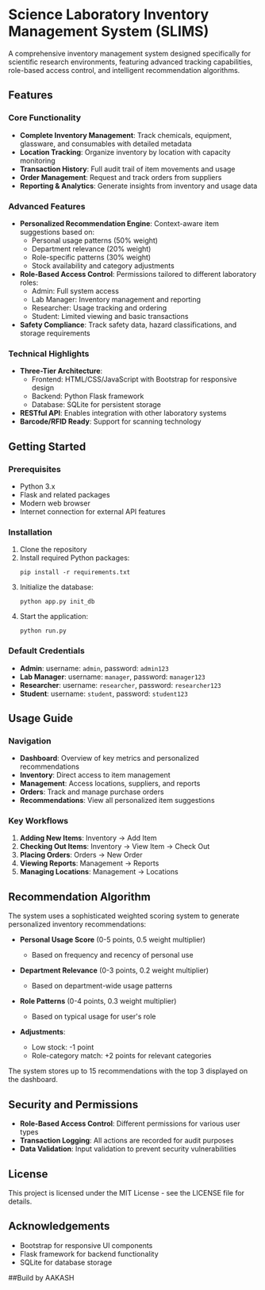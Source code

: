 # Science Laboratory Inventory Management System (SLIMS)

A comprehensive inventory management system designed specifically for scientific research environments, featuring advanced tracking capabilities, role-based access control, and intelligent recommendation algorithms.

## Features

### Core Functionality
- **Complete Inventory Management**: Track chemicals, equipment, glassware, and consumables with detailed metadata
- **Location Tracking**: Organize inventory by location with capacity monitoring
- **Transaction History**: Full audit trail of item movements and usage
- **Order Management**: Request and track orders from suppliers
- **Reporting & Analytics**: Generate insights from inventory and usage data

### Advanced Features
- **Personalized Recommendation Engine**: Context-aware item suggestions based on:
  - Personal usage patterns (50% weight)
  - Department relevance (20% weight)
  - Role-specific patterns (30% weight)
  - Stock availability and category adjustments
- **Role-Based Access Control**: Permissions tailored to different laboratory roles:
  - Admin: Full system access
  - Lab Manager: Inventory management and reporting
  - Researcher: Usage tracking and ordering
  - Student: Limited viewing and basic transactions
- **Safety Compliance**: Track safety data, hazard classifications, and storage requirements

### Technical Highlights
- **Three-Tier Architecture**:
  - Frontend: HTML/CSS/JavaScript with Bootstrap for responsive design
  - Backend: Python Flask framework
  - Database: SQLite for persistent storage
- **RESTful API**: Enables integration with other laboratory systems
- **Barcode/RFID Ready**: Support for scanning technology

## Getting Started

### Prerequisites
- Python 3.x
- Flask and related packages
- Modern web browser
- Internet connection for external API features

### Installation
1. Clone the repository
2. Install required Python packages:
   ```
   pip install -r requirements.txt
   ```
3. Initialize the database:
   ```
   python app.py init_db
   ```
4. Start the application:
   ```
   python run.py
   ```

### Default Credentials
- **Admin**: username: `admin`, password: `admin123`
- **Lab Manager**: username: `manager`, password: `manager123`
- **Researcher**: username: `researcher`, password: `researcher123`
- **Student**: username: `student`, password: `student123`

## Usage Guide

### Navigation
- **Dashboard**: Overview of key metrics and personalized recommendations
- **Inventory**: Direct access to item management
- **Management**: Access locations, suppliers, and reports
- **Orders**: Track and manage purchase orders
- **Recommendations**: View all personalized item suggestions

### Key Workflows
1. **Adding New Items**: Inventory → Add Item
2. **Checking Out Items**: Inventory → View Item → Check Out
3. **Placing Orders**: Orders → New Order
4. **Viewing Reports**: Management → Reports
5. **Managing Locations**: Management → Locations

## Recommendation Algorithm

The system uses a sophisticated weighted scoring system to generate personalized inventory recommendations:

- **Personal Usage Score** (0-5 points, 0.5 weight multiplier)
  - Based on frequency and recency of personal use
  
- **Department Relevance** (0-3 points, 0.2 weight multiplier)
  - Based on department-wide usage patterns
  
- **Role Patterns** (0-4 points, 0.3 weight multiplier)
  - Based on typical usage for user's role
  
- **Adjustments**:
  - Low stock: -1 point
  - Role-category match: +2 points for relevant categories
  
The system stores up to 15 recommendations with the top 3 displayed on the dashboard.

## Security and Permissions

- **Role-Based Access Control**: Different permissions for various user types
- **Transaction Logging**: All actions are recorded for audit purposes
- **Data Validation**: Input validation to prevent security vulnerabilities

## License

This project is licensed under the MIT License - see the LICENSE file for details.

## Acknowledgements

- Bootstrap for responsive UI components
- Flask framework for backend functionality
- SQLite for database storage


##Build by AAKASH
